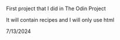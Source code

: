 First project that I did in The Odin Project

It will contain recipes and I will only use html

7/13/2024